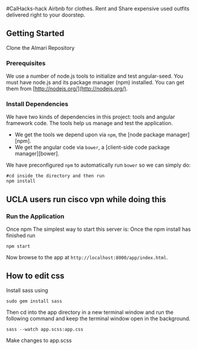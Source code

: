 #CalHacks-hack
Airbnb for clothes. Rent and Share expensive used outfits delivered right to your doorstep. 

## Getting Started
Clone the Almari Repository
### Prerequisites

We use a number of node.js tools to initialize and test angular-seed. You must have node.js and
its package manager (npm) installed.  You can get them from [http://nodejs.org/](http://nodejs.org/).

### Install Dependencies

We have two kinds of dependencies in this project: tools and angular framework code.  The tools help
us manage and test the application.

* We get the tools we depend upon via `npm`, the [node package manager][npm].
* We get the angular code via `bower`, a [client-side code package manager][bower].

We have preconfigured `npm` to automatically run `bower` so we can simply do:

```
#cd inside the directory and then run
npm install
```
## UCLA users run cisco vpn while doing this
### Run the Application

Once npm   The simplest way to 
start
this server is:
Once the npm install has finished run
```
npm start
```

Now browse to the app at `http://localhost:8000/app/index.html`.

## How to edit css

Install sass using 
```
sudo gem install sass
```
Then cd into the app directory in a new terminal window and run the following command and keep the terminal window open in the background.
```
sass --watch app.scss:app.css
```
Make changes to app.scss

